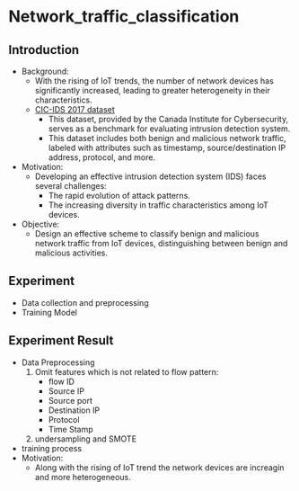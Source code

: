 # Network_traffic_classification
## Introduction
- Background:
    - With the rising of IoT trends, the number of network devices has significantly increased, leading to greater heterogeneity in their characteristics.
    - [CIC-IDS 2017 dataset](https://www.unb.ca/cic/datasets/ids-2017.html)
        - This dataset, provided by the Canada Institute for Cybersecurity, serves as a benchmark for evaluating intrusion detection system.
        - This dataset includes both benign and malicious network traffic, labeled with attributes such as timestamp, source/destination IP address, protocol, and more.
- Motivation:
    - Developing an effective intrusion detection system (IDS) faces several challenges:
        - The rapid evolution of attack patterns.
        - The increasing diversity in traffic characteristics among IoT devices.
- Objective:
    - Design an effective scheme to classify benign and malicious network traffic from IoT devices, distinguishing between benign and malicious activities.
## Experiment
- Data collection and preprocessing
- Training Model
## Experiment Result
- Data Preprocessing
    1. Omit features which is not related to flow pattern:
        - flow ID
        - Source IP
        - Source port
        - Destination IP
        - Protocol
        - Time Stamp
    2. undersampling and SMOTE
- training process
- Motivation:
    - Along with the rising of IoT trend the network devices are increagin and more heterogeneous.
